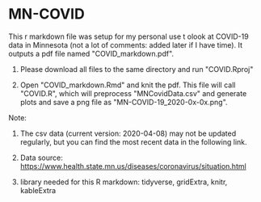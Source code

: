 # MN-COVID
This r markdown file was setup for my personal use t olook at COVID-19 data in Minnesota (not a lot of comments: added later if I have time). It outputs a pdf file named "COVID_markdown.pdf".

1. Please download all files to the same directory and run "COVID.Rproj"

2. Open "COVID_markdown.Rmd" and knit the pdf. This file will call "COVID.R", which will preprocess "MNCovidData.csv" and generate plots and save a png file as "MN-COVID-19_2020-0x-0x.png".

Note: 
  1. The csv data (current version: 2020-04-08) may not be updated regularly, but you can find the most recent data in the following link. 
  
  2. Data source: https://www.health.state.mn.us/diseases/coronavirus/situation.html
  
  3. library needed for this R markdown: tidyverse, gridExtra, knitr, kableExtra  
